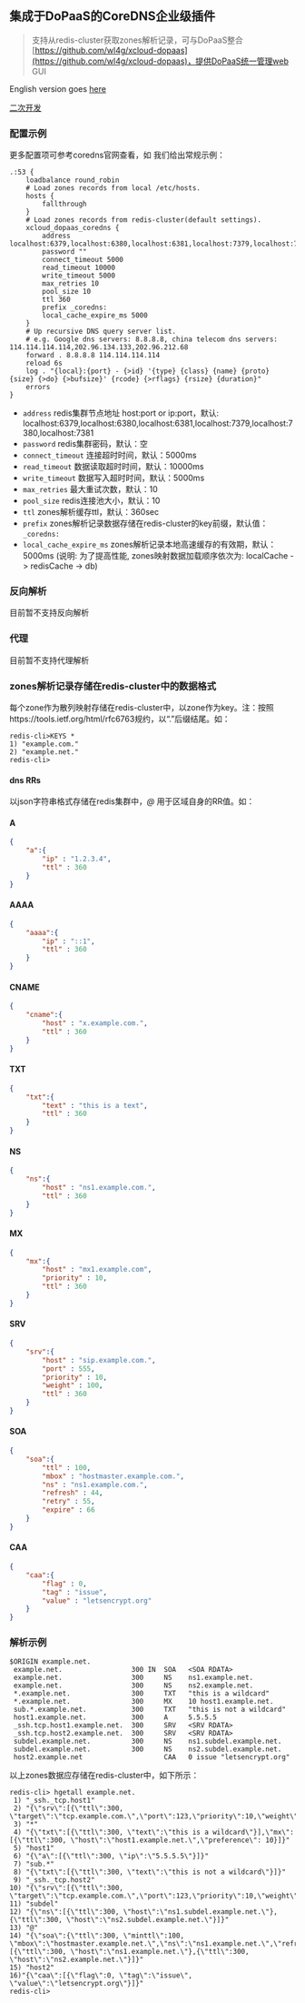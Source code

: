 ## 集成于DoPaaS的CoreDNS企业级插件

> 支持从redis-cluster获取zones解析记录，可与DoPaaS整合[https://github.com/wl4g/xcloud-dopaas](https://github.com/wl4g/xcloud-dopaas)，提供DoPaaS统一管理web GUI

English version goes [here](./README.md)

[二次开发](./INSTALL_CN.md)

### 配置示例

更多配置项可参考coredns官网查看，如 我们给出常规示例：

```hocon
.:53 {
    loadbalance round_robin
    # Load zones records from local /etc/hosts.
    hosts {
        fallthrough
    }
    # Load zones records from redis-cluster(default settings).
    xcloud_dopaas_coredns {
        address localhost:6379,localhost:6380,localhost:6381,localhost:7379,localhost:7380,localhost:7381
        password ""
        connect_timeout 5000
        read_timeout 10000
        write_timeout 5000
        max_retries 10
        pool_size 10
        ttl 360
        prefix _coredns:
        local_cache_expire_ms 5000
    }
    # Up recursive DNS query server list.
    # e.g. Google dns servers: 8.8.8.8, china telecom dns servers: 114.114.114.114,202.96.134.133,202.96.212.68
    forward . 8.8.8.8 114.114.114.114
    reload 6s
    log . "{local}:{port} - {>id} '{type} {class} {name} {proto} {size} {>do} {>bufsize}' {rcode} {>rflags} {rsize} {duration}"
    errors
}
```

* `address` redis集群节点地址 host:port or ip:port，默认: localhost:6379,localhost:6380,localhost:6381,localhost:7379,localhost:7380,localhost:7381
* `password` redis集群密码，默认：空
* `connect_timeout` 连接超时时间，默认：5000ms
* `read_timeout` 数据读取超时时间，默认：10000ms
* `write_timeout` 数据写入超时时间，默认：5000ms
* `max_retries` 最大重试次数，默认：10
* `pool_size` redis连接池大小，默认：10
* `ttl` zones解析缓存ttl，默认：360sec
* `prefix` zones解析记录数据存储在redis-cluster的key前缀，默认值：`_coredns:`
* `local_cache_expire_ms` zones解析记录本地高速缓存的有效期，默认：5000ms (说明: 为了提高性能, zones映射数据加载顺序依次为:  localCache -> redisCache -> db)


### 反向解析

目前暂不支持反向解析

### 代理

目前暂不支持代理解析

### zones解析记录存储在redis-cluster中的数据格式

每个zone作为散列映射存储在redis-cluster中，以zone作为key。注：按照https://tools.ietf.org/html/rfc6763规约，以“.”后缀结尾。如：

```
redis-cli>KEYS *
1) "example.com."
2) "example.net."
redis-cli>
```

#### dns RRs

以json字符串格式存储在redis集群中，*@* 用于区域自身的RR值。如：

#### A

```json
{
    "a":{
        "ip" : "1.2.3.4",
        "ttl" : 360
    }
}
```

#### AAAA

```json
{
    "aaaa":{
        "ip" : "::1",
        "ttl" : 360
    }
}
```

#### CNAME

```json
{
    "cname":{
        "host" : "x.example.com.",
        "ttl" : 360
    }
}
```

#### TXT

```json
{
    "txt":{
        "text" : "this is a text",
        "ttl" : 360
    }
}
```

#### NS

```json
{
    "ns":{
        "host" : "ns1.example.com.",
        "ttl" : 360
    }
}
```

#### MX

```json
{
    "mx":{
        "host" : "mx1.example.com",
        "priority" : 10,
        "ttl" : 360
    }
}
```

#### SRV

```json
{
    "srv":{
        "host" : "sip.example.com.",
        "port" : 555,
        "priority" : 10,
        "weight" : 100,
        "ttl" : 360
    }
}
```

#### SOA

```json
{
    "soa":{
        "ttl" : 100,
        "mbox" : "hostmaster.example.com.",
        "ns" : "ns1.example.com.",
        "refresh" : 44,
        "retry" : 55,
        "expire" : 66
    }
}
```

#### CAA

```json
{
    "caa":{
        "flag" : 0,
        "tag" : "issue",
        "value" : "letsencrypt.org"
    }
}
```

### 解析示例

```
$ORIGIN example.net.
 example.net.                 300 IN  SOA   <SOA RDATA>
 example.net.                 300     NS    ns1.example.net.
 example.net.                 300     NS    ns2.example.net.
 *.example.net.               300     TXT   "this is a wildcard"
 *.example.net.               300     MX    10 host1.example.net.
 sub.*.example.net.           300     TXT   "this is not a wildcard"
 host1.example.net.           300     A     5.5.5.5
 _ssh.tcp.host1.example.net.  300     SRV   <SRV RDATA>
 _ssh.tcp.host2.example.net.  300     SRV   <SRV RDATA>
 subdel.example.net.          300     NS    ns1.subdel.example.net.
 subdel.example.net.          300     NS    ns2.subdel.example.net.
 host2.example.net                    CAA   0 issue "letsencrypt.org"
```

以上zones数据应存储在redis-cluster中，如下所示：

```
redis-cli> hgetall example.net.
 1) "_ssh._tcp.host1"
 2) "{\"srv\":[{\"ttl\":300, \"target\":\"tcp.example.com.\",\"port\":123,\"priority\":10,\"weight\":100}]}"
 3) "*"
 4) "{\"txt\":[{\"ttl\":300, \"text\":\"this is a wildcard\"}],\"mx\":[{\"ttl\":300, \"host\":\"host1.example.net.\",\"preference\": 10}]}"
 5) "host1"
 6) "{\"a\":[{\"ttl\":300, \"ip\":\"5.5.5.5\"}]}"
 7) "sub.*"
 8) "{\"txt\":[{\"ttl\":300, \"text\":\"this is not a wildcard\"}]}"
 9) "_ssh._tcp.host2"
10) "{\"srv\":[{\"ttl\":300, \"target\":\"tcp.example.com.\",\"port\":123,\"priority\":10,\"weight\":100}]}"
11) "subdel"
12) "{\"ns\":[{\"ttl\":300, \"host\":\"ns1.subdel.example.net.\"},{\"ttl\":300, \"host\":\"ns2.subdel.example.net.\"}]}"
13) "@"
14) "{\"soa\":{\"ttl\":300, \"minttl\":100, \"mbox\":\"hostmaster.example.net.\",\"ns\":\"ns1.example.net.\",\"refresh\":44,\"retry\":55,\"expire\":66},\"ns\":[{\"ttl\":300, \"host\":\"ns1.example.net.\"},{\"ttl\":300, \"host\":\"ns2.example.net.\"}]}"
15) "host2"
16)"{\"caa\":[{\"flag\":0, \"tag\":\"issue\", \"value\":\"letsencrypt.org\"}]}"
redis-cli>
```
